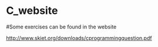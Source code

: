 # C_website

#Some exercises can be found in the website

http://www.skiet.org/downloads/cprogrammingquestion.pdf
